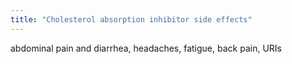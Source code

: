 ```yaml
---
title: "Cholesterol absorption inhibitor side effects"
---
```

abdominal pain and diarrhea, headaches, fatigue, back pain, URIs

